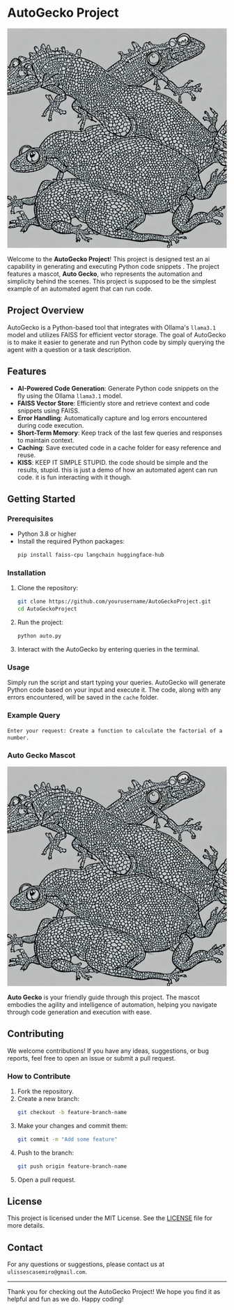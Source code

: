
# AutoGecko Project

![Auto Gecko Mascot](auto_gecko.png)

Welcome to the **AutoGecko Project**! This project is designed test an ai capability in generating and executing Python code snippets . The project features a mascot, **Auto Gecko**, who represents the automation and simplicity behind the scenes. This project is supposed to be the simplest example of an automated agent that can run code.

## Project Overview

AutoGecko is a Python-based tool that integrates with Ollama's `llama3.1` model and utilizes FAISS for efficient vector storage. The goal of AutoGecko is to make it easier to generate and run Python code by simply querying the agent with a question or a task description.

## Features

- **AI-Powered Code Generation**: Generate Python code snippets on the fly using the Ollama `llama3.1` model.
- **FAISS Vector Store**: Efficiently store and retrieve context and code snippets using FAISS.
- **Error Handling**: Automatically capture and log errors encountered during code execution.
- **Short-Term Memory**: Keep track of the last few queries and responses to maintain context.
- **Caching**: Save executed code in a cache folder for easy reference and reuse.
- **KISS**: KEEP IT SIMPLE STUPID. the code should be simple and the results, stupid. this is just a demo of how an automated agent can run code. it is fun interacting with it though.

## Getting Started

### Prerequisites

- Python 3.8 or higher
- Install the required Python packages:
  ```bash
  pip install faiss-cpu langchain huggingface-hub
  ```

### Installation

1. Clone the repository:
   ```bash
   git clone https://github.com/yourusername/AutoGeckoProject.git
   cd AutoGeckoProject
   ```

2. Run the project:
   ```bash
   python auto.py
   ```

3. Interact with the AutoGecko by entering queries in the terminal.

### Usage

Simply run the script and start typing your queries. AutoGecko will generate Python code based on your input and execute it. The code, along with any errors encountered, will be saved in the `cache` folder.

### Example Query

```plaintext
Enter your request: Create a function to calculate the factorial of a number.
```

### Auto Gecko Mascot

![Auto Gecko Mascot](/auto_gecko.png)

**Auto Gecko** is your friendly guide through this project. The mascot embodies the agility and intelligence of automation, helping you navigate through code generation and execution with ease.

## Contributing

We welcome contributions! If you have any ideas, suggestions, or bug reports, feel free to open an issue or submit a pull request.

### How to Contribute

1. Fork the repository.
2. Create a new branch:
   ```bash
   git checkout -b feature-branch-name
   ```
3. Make your changes and commit them:
   ```bash
   git commit -m "Add some feature"
   ```
4. Push to the branch:
   ```bash
   git push origin feature-branch-name
   ```
5. Open a pull request.

## License

This project is licensed under the MIT License. See the [LICENSE](LICENSE) file for more details.

## Contact

For any questions or suggestions, please contact us at `ulissescasemiro@gmail.com`.

---

Thank you for checking out the AutoGecko Project! We hope you find it as helpful and fun as we do. Happy coding!
